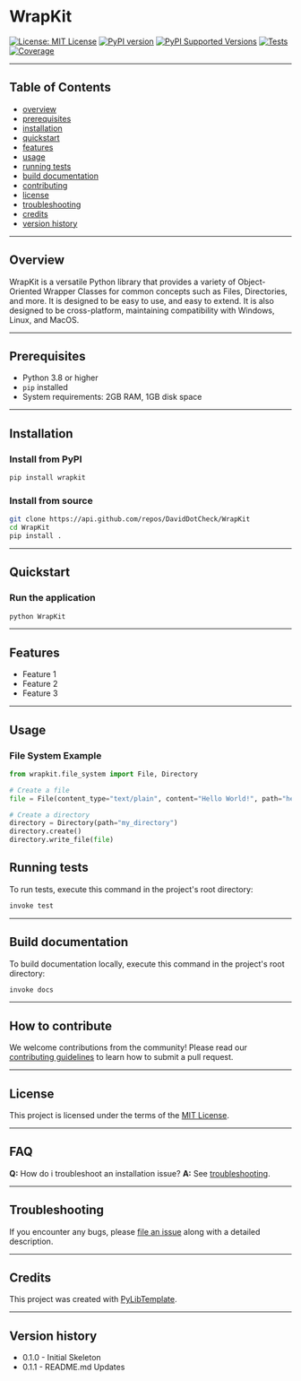 # WrapKit

[![License: MIT License](https://img.shields.io/badge/license-MIT-blue.svg)](http://opensource.org/licenses/MIT)
[![PyPI version](https://badge.fury.io/py/wrapkit.svg)](https://badge.fury.io/py/wrapkit)
[![PyPI Supported Versions](https://img.shields.io/pypi/pyversions/wrapkit.svg)](https://pypi.org/project/wrapkit)
[![Tests](https://github.com/DavidDotCheck/WrapKit/actions/workflows/test-matrix.yml/badge.svg)](https://github.com/DavidDotCheck/WrapKit/actions/workflows/test-matrix.yml)
[![Coverage](https://github.com/DavidDotCheck/WrapKit/actions/workflows/test-coverage.yml/badge.svg)](https://github.com/DavidDotCheck/WrapKit/actions/workflows/test-coverage.yml)

---
## Table of Contents

- [overview](#overview)
- [prerequisites](#prerequisites)
- [installation](#installation)
- [quickstart](#quickstart)
- [features](#features)
- [usage](#usage)
- [running tests](#running-tests)
- [build documentation](#build-documentation)
- [contributing](#contributing)
- [license](#license)
- [troubleshooting](#troubleshooting)
- [credits](#credits)
- [version history](#version-history)

---
## Overview

WrapKit is a versatile Python library that provides a variety of Object-Oriented Wrapper Classes for common concepts such as Files, Directories, and more. 
It is designed to be easy to use, and easy to extend. It is also designed to be cross-platform, maintaining compatibility with Windows, Linux, and MacOS.

---
## Prerequisites

- Python 3.8 or higher
- `pip` installed
- System requirements: 2GB RAM, 1GB disk space
---
## Installation

### Install from PyPI

```bash
pip install wrapkit
```

### Install from source

```bash
git clone https://api.github.com/repos/DavidDotCheck/WrapKit
cd WrapKit
pip install .
```
---
## Quickstart

### Run the application

```bash
python WrapKit
```
---
## Features

- Feature 1
- Feature 2
- Feature 3
---
## Usage

### File System Example
  
  ```python
  from wrapkit.file_system import File, Directory

  # Create a file
  file = File(content_type="text/plain", content="Hello World!", path="hello.txt")

  # Create a directory
  directory = Directory(path="my_directory")
  directory.create()
  directory.write_file(file)
  ```

## Running tests

To run tests, execute this command in the project's root directory:

```bash
invoke test
```
---
## Build documentation

To build documentation locally, execute this command in the project's root directory:

```bash
invoke docs
```
---
## How to contribute

We welcome contributions from the community! Please read our [contributing guidelines](CONTRIBUTING.md) to learn how to submit a pull request.

---
## License

This project is licensed under the terms of the [MIT License](LICENSE).

---
## FAQ

**Q:** How do i troubleshoot an installation issue?
**A:** See [troubleshooting](#troubleshooting).

---
## Troubleshooting

If you encounter any bugs, please [file an issue](https://api.github.com/repos/DavidDotCheck/WrapKit/issues) along with a detailed description.

---
## Credits

This project was created with [PyLibTemplate](https://github.com/DavidDotCheck/py-lib-template).

---
## Version history

- 0.1.0 - Initial Skeleton
- 0.1.1 - README.md Updates
